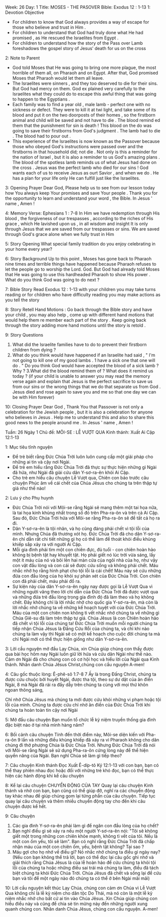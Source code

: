 Week: 26
Day: 1
Title: MOSES - THE PASOVER
Bible: Exodus 12 : 1-13
1: Devotion Objective
- For children to know that God always provides a way of escape for those who believe and trust in Him .
- For children to understand that God had truly done what He had promised , as He rescued the Israelites from Egypt .
- For children to understand how the story of the Pass over Lamb foreshadows the gospel story of Jesus' death for us on the cross

2: Note to Parent
- God told Moses that He was going to bring one more plague, the most horrible of them all, on Pharaoh and on Egypt. After that, God promised Moses that Pharaoh would let them all leave.
- The Israelites were sinners , and they too deserved to die for their sins. But God had mercy on them. God ex plained very carefully to the Israelites what they could do to escape this awful thing that was going to happen to the Egyptians .
- Each family was to find a year old , male lamb - perfect one with no sickness or defect. They were to kill it at twi light, and take some of its blood and put it on the two doorposts of their homes , so the firstborn animal and child will be saved and not have to die . The blood remind ed them that the punishment for sin is death ! This blood on the do was going to save their firstborns from God's judgment . The lamb had to die . The blood had to pour out .
- This experience of the Israelites is now known as the Passover because those who obeyed God's instructions were passed over and the firstborns in that household did; not die . Not only is this a reminder for the nation of Israel , but it is also a reminder to us God's amazing plans . The blood of the spotless lamb reminds us of what Jesus had done on the cross . Jesus was the perfect lamb who died for our sins ! God wants each of us to receive Jesus as ourt Savior , and when we do . He has a plan for your life only He can fulfill just like the Israelites.

3: Opening Prayer
Dear God, Please help us to see from our lesson today how You always keep Your promises and save Your people . Thank you for the opportunity to learn and understand your word , the Bible. In Jesus ' name , Amen !


4: Memory Verse:
 Ephesians 1 : 7-8 In Him we have redemption through His blood , the forgiveness of our trespasses , according to the riches of His grace , which He lavished upon us , in all wisdom and insight
 It is only through Jesus that we are saved from our trespasses or sins. We are saved through God's grace alone when we fully trust in Him

5: Story Opening
What special family tradition do you enjoy celebrating in your home every year?


6: Story Background
Up to this point , Moses has gone back to Pharaoh nine times and terrible things have happened because Pharaoh refuses to let the people go to worship the Lord. God. But God had already told Moses that He was going to use this hardheaded Pharaoh to show His power . What do you think God was going to do next ?


7: Bible Story
Read Exodus 12 : 1-13 with your children you may take turns reading or for children who have difficulty reading you may make actions as you tell the story

8: Story Retell
Hand Motions : Go back through the Bible story and have your child , you may also help , come up with different hand motions that would help them re member each part of the story . Keep going back through the story adding more hand motions until the story is retold .

9: Story Questions
1. What did the Israelite families have to do to prevent their firstborn children from dying ?
2. What do you think would have happened if an Israelite had said , " I'm not going to kill one of my good lambs . 1 have a sick one that one will do . " Do you think God would have accepted the blood of a sick lamb ? Why ?
3.What did the blood remind them of ? What does it remind us today ? (if your child is unable to answer you may read the memory verse again and explain that Jesus is the perfect sacrifice to save us from our sins or the wrong things that we do that separate us from God . Jesus died and rose again to save you and me so that one day we can be with Him forever)


10: Closing Prayer
Dear God , Thank You that Passover is not only a celebration for the Jewish people , but it is also a celebration for anyone who believes in Jesus . Help me to understand this and also to share this good news to the people around me . In Jesus ' name , Amen !

Tuần: 26
Ngày 1
Chủ đề: MÔI-SE : LỄ VƯỢT QUA
Kinh thánh: Xuất Ai Cập 12:1-13

1: Mục tiêu tĩnh nguyện
- Để trẻ biết rằng Đức Chúa Trời luôn luôn cung cấp một giải pháp cho những ai tin và cậy nơi Ngài.
- Để trẻ em hiểu rằng Đức Chúa Trời đã thực sự thực hiện những gì Ngài đã hứa, như Ngài đã giải cứu dân Y-sơ-ra-ên khỏi Ai Cập.
- Cho trẻ em hiểu câu chuyện Lễ Vượt qua, Chiên con báo trước câu chuyện Phúc âm về cái chết của Chúa Jêsus cho chúng ta trên thập tự giá như thế nào!

2: Lưu ý cho Phụ huynh
- Đức Chúa Trời nói với Môi-se rằng Ngài sẽ mang thêm một tai họa nữa, là tai họa kinh khủng nhất trong số đó trên Pha-ra-ôn và trên cả Ai Cập. Sau đó, Đức Chúa Trời hứa với Môi-se rằng Pha-ra-ôn sẽ để tất cả họ ra đi.
- Dân Y-sơ-ra-ên là tội nhân, và họ cũng đáng phải chết vì tội lỗi của mình. Nhưng Chúa đã thương xót họ. Đức Chúa Trời đã cho dân Y-sơ-ra-ên chỉ dẫn rất chi tiết những gì họ có thể làm để thoát khỏi điều khủng khiếp sắp xảy ra với người Ai Cập.
- Mỗi gia đình phải tìm một con chiên đực, đủ tuổi - con chiên hoàn hảo không bị bệnh tật hay khuyết tật. Họ phải giết nó lúc trời vừa sáng, lấy một ít máu của nó và bôi lên hai màn cửa của ngôi nhà của họ, như vậy con vật đầu lòng và con cái sẽ được cứu sống và không phải chết. Máu nhắc nhở họ rằng hình phạt cho tội lỗi là cái chết! Máu này sẽ cứu những đứa con đầu lòng của họ khỏi sự phán xét của Đức Chúa Trời. Con chiên con đã phải chết, máu phải đổ ra.
- Sự kiện này của dân Y-sơ-ra-ên ngày nay được gọi là Lễ Vượt Qua vì những người vâng theo lời chỉ dẫn của Đức Chúa Trời đã được vượt qua và những đứa trẻ đầu lòng trong gia đình đó đã làm theo và họ không chết. Đây không chỉ là lời nhắc nhở cho quốc gia Y-sơ-ra-ên, mà còn là lời nhắc nhở chúng ta về những kế hoạch tuyệt vời của Đức Chúa Trời. Máu của một con chiên non không tì vết nhắc nhở chúng ta về những gì Chúa Giê-su đã làm trên thập tự giá. Chúa Jêsus là con Chiên hoàn hảo đã chết vì tội lỗi của chúng ta! Đức Chúa Trời muốn mỗi người chúng ta tiếp nhận Chúa Jêsus là Đấng Cứu Rỗi của chúng ta, và chỉ khi nào chúng ta làm vậy thì Ngài sẽ có một kế hoạch cho cuộc đời chúng ta mà chỉ Ngài mới có thể thực hiện giống như dân Y-sơ-ra-ên.

3: Lời cầu nguyện mở đầu
Lạy Chúa, xin Chúa giúp chúng con thấy được qua bài học hôm nay Ngài luôn giữ lời hứa và cứu dân Ngài như thế nào. Cảm ơn Ngài đã cho chúng con có cơ hội học và hiểu lời của Ngài qua Kinh thánh. Nhân danh Chúa Jêsus Christ,chúng con cầu nguyện A-men!


4: Câu gốc thuộc lòng:
 Ê-phê-sô 1:7-8
7 Ấy là trong Đấng Christ, chúng ta được cứu chuộc bởi huyết Ngài, được tha tội, theo sự dư dật của ân điển Ngài, 8 mà Ngài đã rải ra đầy dẫy trên chúng ta cùng với mọi thứ khôn ngoan thông sáng,

 Chỉ nhờ Chúa Jêsus mà chúng ta mới được cứu khỏi những vi phạm hoặc tội lỗi của mình. Chúng ta được cứu chỉ nhờ ân điển của Đức Chúa Trời khi chúng ta hoàn toàn tin cậy nơi Ngài

5: Mở đầu câu chuyện
Bạn muốn tổ chức lễ kỷ niệm truyền thống gia đình đặc biệt nào ở tại nhà mình hàng năm?


6: Bối cảnh câu chuyện
Tính đến thời điểm này, Môi-se diện kiến với Pha-ra-ôn 9 lần và những điều khủng khiếp đã xảy ra vì Pharaoh không cho dân chúng đi thờ phượng Chúa là Đức Chúa Trời. Nhưng Đức Chúa Trời đã nói với Môi-se rằng Ngài sẽ sử dụng Pha-ra-ôn cứng lòng này để thể hiện quyền năng của Ngài. Bạn nghĩ Chúa sẽ làm gì tiếp theo?


7: Câu chuyện Kinh thánh
Đọc Xuất Ê-díp-tô Ký 12:1-13 với con bạn, bạn có thể thay phiên nhau đọc hoặc đối với những trẻ khó đọc, bạn có thể thực hiện các hành động khi kể câu chuyện

8: Kể lại câu chuyện
CHUYỂN ĐỘNG CỦA TAY
Quay lại câu chuyện Kinh thánh và nhờ con bạn, bạn cũng có thể giúp đỡ, nghĩ ra các chuyển động tay khác nhau để giúp chúng gom lại từng phần của câu chuyện. Tiếp tục quay lại câu chuyện và thêm nhiều chuyển động tay cho đến khi câu chuyện được kể hết.

9: Câu chuyện
1. Các gia đình Y-sơ-ra-ên phải làm gì để ngăn con đầu lòng của họ chết?
2. Bạn nghĩ điều gì sẽ xảy ra nếu một người Y-sơ-ra-ên nói: "Tôi sẽ không giết một trong những con chiên khỏe mạnh, không tì vết của tôi. Nếu là một con ốm yếu, tôi sẽ làm". Bạn có nghĩ rằng Đức Chúa Trời đã chấp nhận máu của một con chiên ốm, yếu, bệnh tật không? Tại sao ?
3. Máu gợi cho họ nhớ về điều gì? Nó nhắc nhở chúng ta điều gì ngày nay? (Nếu con bạn không thể trả lời, bạn có thể đọc lại câu gốc ghi nhớ và giải thích rằng Chúa Jêsus là của lễ hoàn hảo để cứu chúng ta khỏi tội lỗi của chúng ta hoặc những điều sai trái mà chúng ta làm, điều đã tách biệt chúng ta khỏi Đức Chúa Trời. Chúa Jêsus đã chết và sống lại để cứu bạn và tôi để một ngày nào đó chúng ta có thể ở bên Ngài mãi mãi)


10: Lời cầu nguyện kết thúc
Lạy Chúa, chúng con cảm ơn Chúa vì Lễ Vượt Qua không chỉ là lễ kỷ niệm cho dân tộc Do Thái, mà nó còn là một lễ kỷ niệm nhắc nhở cho bất cứ ai tin vào Chúa Jêsus. Xin Chúa giúp chúng con hiểu điều này và cũng để chia sẻ tin mừng này đến những người xung quanh chúng con. Nhân danh Chúa Jêsus, chúng con cầu nguyện. A-men!
